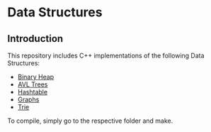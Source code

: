# Data Structures
## Introduction
This repository includes C++ implementations of the following Data Structures:
- [Binary Heap](https://github.com/karanshgl/ds-assignments/tree/master/Heap)
- [AVL Trees](https://github.com/karanshgl/ds-assignments/tree/master/AVL)
- [Hashtable](https://github.com/karanshgl/ds-assignments/tree/master/Hashtable)
- [Graphs](https://github.com/karanshgl/ds-assignments/tree/master/Graph)
- [Trie](https://github.com/karanshgl/ds-assignments/tree/master/Trie)

To compile, simply go to the respective folder and make.
